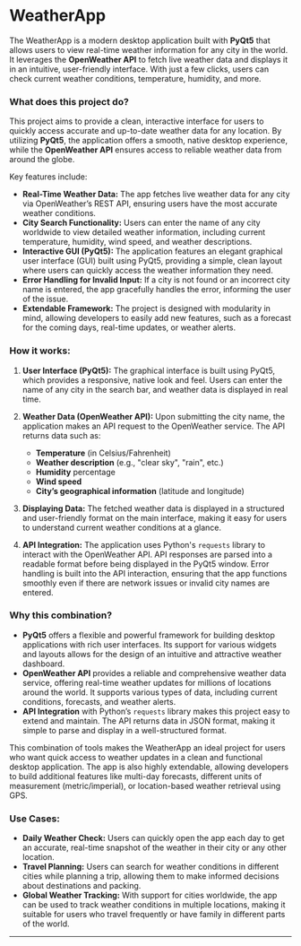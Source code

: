 # WeatherApp


The WeatherApp is a modern desktop application built with **PyQt5** that allows users to view real-time weather information for any city in the world. It leverages the **OpenWeather API** to fetch live weather data and displays it in an intuitive, user-friendly interface. With just a few clicks, users can check current weather conditions, temperature, humidity, and more.

### What does this project do?

This project aims to provide a clean, interactive interface for users to quickly access accurate and up-to-date weather data for any location. By utilizing **PyQt5**, the application offers a smooth, native desktop experience, while the **OpenWeather API** ensures access to reliable weather data from around the globe.

Key features include:

- **Real-Time Weather Data:** The app fetches live weather data for any city via OpenWeather’s REST API, ensuring users have the most accurate weather conditions.
- **City Search Functionality:** Users can enter the name of any city worldwide to view detailed weather information, including current temperature, humidity, wind speed, and weather descriptions.
- **Interactive GUI (PyQt5):** The application features an elegant graphical user interface (GUI) built using PyQt5, providing a simple, clean layout where users can quickly access the weather information they need.
- **Error Handling for Invalid Input:** If a city is not found or an incorrect city name is entered, the app gracefully handles the error, informing the user of the issue.
- **Extendable Framework:** The project is designed with modularity in mind, allowing developers to easily add new features, such as a forecast for the coming days, real-time updates, or weather alerts.

### How it works:

1. **User Interface (PyQt5):** The graphical interface is built using PyQt5, which provides a responsive, native look and feel. Users can enter the name of any city in the search bar, and weather data is displayed in real time.
   
2. **Weather Data (OpenWeather API):** Upon submitting the city name, the application makes an API request to the OpenWeather service. The API returns data such as:
   - **Temperature** (in Celsius/Fahrenheit)
   - **Weather description** (e.g., "clear sky", "rain", etc.)
   - **Humidity** percentage
   - **Wind speed**
   - **City’s geographical information** (latitude and longitude)

3. **Displaying Data:** The fetched weather data is displayed in a structured and user-friendly format on the main interface, making it easy for users to understand current weather conditions at a glance.

4. **API Integration:** The application uses Python's `requests` library to interact with the OpenWeather API. API responses are parsed into a readable format before being displayed in the PyQt5 window. Error handling is built into the API interaction, ensuring that the app functions smoothly even if there are network issues or invalid city names are entered.

### Why this combination?

- **PyQt5** offers a flexible and powerful framework for building desktop applications with rich user interfaces. Its support for various widgets and layouts allows for the design of an intuitive and attractive weather dashboard.
- **OpenWeather API** provides a reliable and comprehensive weather data service, offering real-time weather updates for millions of locations around the world. It supports various types of data, including current conditions, forecasts, and weather alerts.
- **API Integration** with Python’s `requests` library makes this project easy to extend and maintain. The API returns data in JSON format, making it simple to parse and display in a well-structured format.

This combination of tools makes the WeatherApp an ideal project for users who want quick access to weather updates in a clean and functional desktop application. The app is also highly extendable, allowing developers to build additional features like multi-day forecasts, different units of measurement (metric/imperial), or location-based weather retrieval using GPS.

### Use Cases:

- **Daily Weather Check:** Users can quickly open the app each day to get an accurate, real-time snapshot of the weather in their city or any other location.
- **Travel Planning:** Users can search for weather conditions in different cities while planning a trip, allowing them to make informed decisions about destinations and packing.
- **Global Weather Tracking:** With support for cities worldwide, the app can be used to track weather conditions in multiple locations, making it suitable for users who travel frequently or have family in different parts of the world.

---
